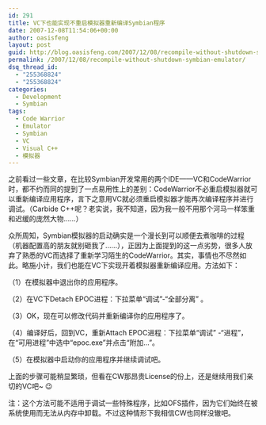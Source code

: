 ```yaml
---
id: 291
title: VC下也能实现不重启模拟器重新编译Symbian程序
date: 2007-12-08T11:54:06+00:00
author: oasisfeng
layout: post
guid: http://blog.oasisfeng.com/2007/12/08/recompile-without-shutdown-symbian-emulator/
permalink: /2007/12/08/recompile-without-shutdown-symbian-emulator/
dsq_thread_id:
  - "255368824"
  - "255368824"
categories:
  - Development
  - Symbian
tags:
  - Code Warrior
  - Emulator
  - Symbian
  - VC
  - Visual C++
  - 模拟器
---
```

之前看过一些文章，在比较Symbian开发常用的两个IDE——VC和CodeWarrior时，都不约而同的提到了一点易用性上的差别：CodeWarrior不必重启模拟器就可以重新编译应用程序，言下之意用VC就必须重启模拟器才能再次编译程序并进行调试。（Carbide C++呢？老实说，我不知道，因为我一般不用那个河马一样笨重和迟缓的庞然大物……）

众所周知，Symbian模拟器的启动确实是一个漫长到可以顺便去煮咖啡的过程（机器配置高的朋友就别砸我了……），正因为上面提到的这一点劣势，很多人放弃了熟悉的VC而选择了重新学习陌生的CodeWarrior。其实，事情也不尽然如此。略施小计，我们也能在VC下实现开着模拟器重新编译应用。方法如下：

（1）在模拟器中退出你的应用程序。
  
（2）在VC下Detach EPOC进程：下拉菜单“调试”-“全部分离” 。
  
（3）OK，现在可以修改代码并重新编译你的应用程序了。
  
（4）编译好后，回到VC，重新Attach EPOC进程：下拉菜单“调试” -“进程”，在“可用进程”中选中“epoc.exe”并点击“附加&#8230;”。
  
（5）在模拟器中启动你的应用程序并继续调试吧。

上面的步骤可能稍显繁琐，但看在CW那昂贵License的份上，还是继续用我们亲切的VC吧~ 😉

注：这个方法可能不适用于调试一些特殊程序，比如OFS插件，因为它们始终在被系统使用而无法从内存中卸载。不过这种情形下我相信CW也同样没辙吧。